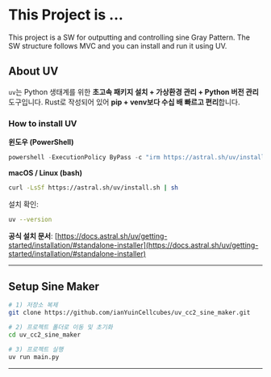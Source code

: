 # This Project is ...

This project is a SW for outputting and controlling sine Gray Pattern.
The SW structure follows MVC and you can install and run it using UV.

## About UV

`uv`는 Python 생태계를 위한 **초고속 패키지 설치 + 가상환경 관리 + Python 버전 관리** 도구입니다.
Rust로 작성되어 있어 **pip + venv보다 수십 배 빠르고 편리**합니다.

### How to install UV

**윈도우 (PowerShell)**
```powershell
powershell -ExecutionPolicy ByPass -c "irm https://astral.sh/uv/install.ps1 | iex"
```

**macOS / Linux (bash)**
```bash
curl -LsSf https://astral.sh/uv/install.sh | sh
```

설치 확인:
```bash
uv --version
```

**공식 설치 문서**: [https://docs.astral.sh/uv/getting-started/installation/#standalone-installer](https://docs.astral.sh/uv/getting-started/installation/#standalone-installer)

---

## Setup Sine Maker

```bash
# 1) 저장소 복제
git clone https://github.com/ianYuinCellcubes/uv_cc2_sine_maker.git

# 2) 프로젝트 폴더로 이동 및 초기화
cd uv_cc2_sine_maker

# 3) 프로젝트 실행
uv run main.py
```

---
